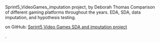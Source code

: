Sprint5_VideoGames_imputation project, by Deborah Thomas
Comparison of different gaming platforms throughout the years.
EDA, SDA, data imputation, and hypothesis testing.

on GitHub:
[Sprint5 Video Games SDA and imputation project](]https://github.com/Script-Whiz/Sprint5_VideoGames_imputation/blob/main/notebook/games_ver_18_final.ipynb)


.
